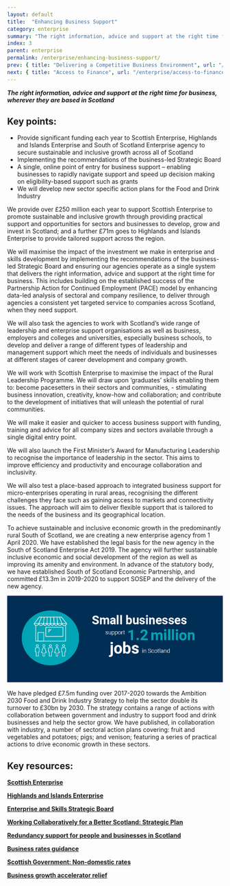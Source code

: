 ```yaml
---
layout: default
title:  "Enhancing Business Support"
category: enterprise
summary: "The right information, advice and support at the right time for business, wherever they are based in Scotland"
index: 3
parent: enterprise
permalink: /enterprise/enhancing-business-support/
prev: { title: "Delivering a Competitive Business Environment", url: "/enterprise/competitive-business-environment/" }
next: { title: "Access to Finance", url: "/enterprise/access-to-finance/" }
---
```

***The right information, advice and support at the right time for business, wherever they are based in Scotland***

## Key points:

- Provide significant funding each year to Scottish Enterprise, Highlands and Islands Enterprise and South of Scotland Enterprise agency to secure sustainable and inclusive growth across all of Scotland
- Implementing the recommendations of the business-led Strategic Board
- A single, online point of entry for business support – enabling businesses to rapidly navigate support and speed up decision making on eligibility-based support such as grants
- We will develop  new sector specific action plans for the Food and Drink Industry

We provide over £250 million each year to support Scottish Enterprise to promote sustainable and inclusive growth through providing practical support and opportunities for sectors and businesses to develop, grow and invest in Scotland; and a further £71m goes to Highlands and Islands Enterprise to provide tailored support across the region.  

We will maximise the impact of the investment we make in enterprise and skills development by implementing the recommendations of the business-led Strategic Board and ensuring our agencies operate as a single system that delivers the right information, advice and support at the right time for business. This includes building on the established success of the Partnership Action for Continued Employment (PACE) model by enhancing data-led analysis of sectoral and company resilience, to deliver through agencies a consistent yet targeted service to companies across Scotland, when they need support.  

We will also task the agencies to work with Scotland’s wide range of leadership and enterprise support organisations as well as business, employers and colleges and universities, especially business schools, to develop and deliver a range of different types of leadership and management support which meet the needs of individuals and businesses at different stages of career development and company growth.  

We will work with Scottish Enterprise to maximise the impact of the Rural Leadership Programme.  We will draw upon ‘graduates’ skills enabling them to: become pacesetters in their sectors and communities, - stimulating business innovation, creativity, know-how and collaboration; and contribute to the development of initiatives that will unleash the potential of rural communities.  

We will make it easier and quicker to access business support with funding, training and advice for all company sizes and sectors available through a single digital entry point.  

We will also launch the First Minister’s Award for Manufacturing Leadership to recognise the importance of leadership in the sector. This aims to improve efficiency and productivity and encourage collaboration and inclusivity.  

We will also test a place-based approach to integrated business support for micro-enterprises operating in rural areas, recognising the different challenges they face such as gaining access to markets and connectivity issues.   The approach will aim to deliver flexible support that is tailored to the needs of the business and its geographical location.  

To achieve sustainable and inclusive economic growth in the predominantly rural South of Scotland, we are creating a new enterprise agency from 1 April 2020.  We have established the legal basis for the new agency in the South of Scotland Enterprise Act 2019.  The agency will further sustainable inclusive economic and social development of the region as well as improving its amenity and environment.  In advance of the statutory body, we have established South of Scotland Economic Partnership, and committed £13.3m in 2019-2020 to support SOSEP and the delivery of the new agency.  

![](/assets/images/infographics/Enterprise.7.jpg)

We have pledged £7.5m funding over 2017-2020 towards the Ambition 2030 Food and Drink Industry Strategy to help the sector double its turnover to £30bn by 2030. The strategy contains a range of actions with collaboration between government and industry to support food and drink businesses and help the sector grow. We have published, in collaboration with industry, a number of sectoral action plans covering: fruit and vegetables and potatoes; pigs; and venison; featuring a series of practical actions to drive economic growth in these sectors.  

## Key resources:

**[Scottish Enterprise](https://www.scottish-enterprise.com/)**

**[Highlands and Islands Enterprise](http://www.hie.co.uk/)**

**[Enterprise and Skills Strategic Board](https://www.gov.scot/groups/enterprise-and-skills-strategic-board/)**

**[Working Collaboratively for a Better Scotland: Strategic Plan](https://www.gov.scot/Resource/0054/00542105.pdf)**

**[Redundancy support for people and businesses in Scotland](https://www.skillsdevelopmentscotland.co.uk/what-we-do/employability-skills/partnership-action-for-continuing-employment-pace/)**

**[Business rates guidance](https://www.mygov.scot/business-rates-guidance/)**

**[Scottish Government: Non-domestic rates](https://www.gov.scot/policies/local-government/non-domestic-rates/)**

**[Business growth accelerator relief](https://www.mygov.scot/business-rates-relief/business-growth-accelerator-relief/)**
